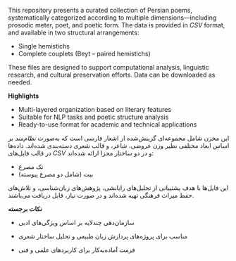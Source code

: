 This repository presents a curated collection of Persian poems, systematically categorized according to multiple dimensions—including prosodic meter, poet, and poetic form. The data is provided in *CSV* format, and available in two structural arrangements:

- Single hemistichs 
- Complete couplets (Beyt – paired hemistichs)

These files are designed to support computational analysis, linguistic research, and cultural preservation efforts. Data can be downloaded as needed.

**Highlights**
- Multi-layered organization based on literary features
- Suitable for NLP tasks and poetic structure analysis
- Ready-to-use format for academic and technical applications


این مخزن شامل مجموعه‌ای گزینش‌شده از اشعار فارسی است که به‌صورت *نظام‌مند* بر اساس ابعاد مختلفی نظیر وزن عروضی، شاعر، و قالب شعری دسته‌بندی شده‌اند. داده‌ها در قالب فایل‌های *CSV* و در دو ساختار مجزا ارائه شده‌اند:

- تک مصرع
- بیت‌ (شامل دو مصرع پیوسته)

این فایل‌ها با هدف پشتیبانی از تحلیل‌های رایانشی، پژوهش‌های زبان‌شناسی، و تلاش‌های حفظ میراث فرهنگی تهیه شده‌اند و در صورت نیاز، قابل دریافت می‌باشند.

**نکات برجسته**
- سازمان‌دهی چندلایه بر اساس ویژگی‌های ادبی

- مناسب برای پروژه‌های پردازش زبان طبیعی و تحلیل ساختار شعری

- فرمت آماده‌به‌کار برای کاربردهای علمی و فنی
